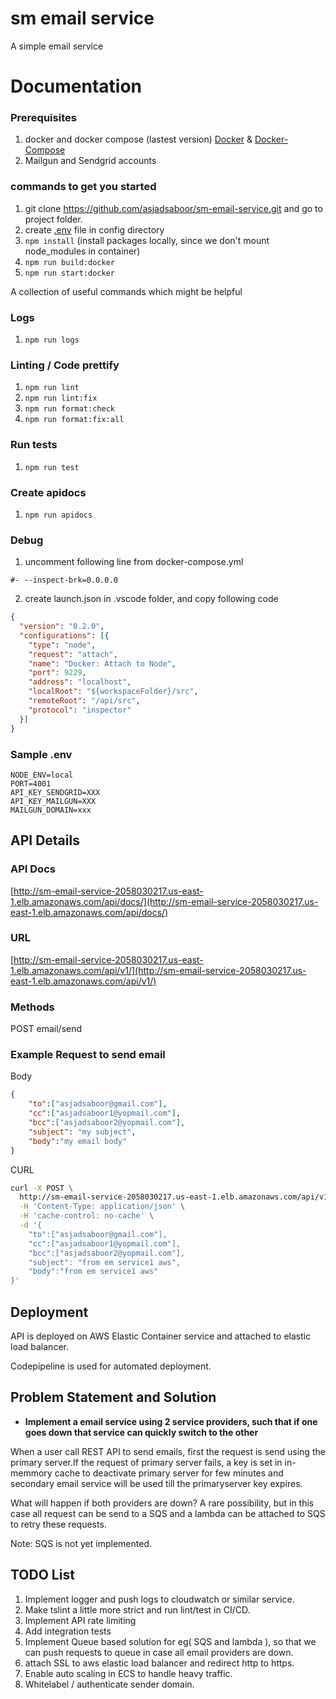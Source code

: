 # sm email service
A simple email service

# Documentation
### Prerequisites

1. docker and docker compose (lastest version) [Docker](https://www.docker.com/) & [Docker-Compose](https://docs.docker.com/compose/)
2. Mailgun and Sendgrid accounts

### commands to get you started

1. git clone https://github.com/asjadsaboor/sm-email-service.git and go to project folder.
2. create [.env](#sample-.env) file in config directory
3. `npm install` (install packages locally, since we don't mount node_modules in container)
4. `npm run build:docker`
5. `npm run start:docker`

A collection of useful commands which might be helpful

### Logs

1. `npm run logs`

### Linting / Code prettify

1. `npm run lint`
2. `npm run lint:fix`
3. `npm run format:check`
4. `npm run format:fix:all`

### Run tests

1. `npm run test`

### Create apidocs

1. `npm run apidocs`

### Debug

1. uncomment following line from docker-compose.yml

```
#- --inspect-brk=0.0.0.0
```

2. create launch.json in .vscode folder, and copy following code

```json
{
  "version": "0.2.0",
  "configurations": [{
    "type": "node",
    "request": "attach",
    "name": "Docker: Attach to Node",
    "port": 9229,
    "address": "localhost",
    "localRoot": "${workspaceFolder}/src",
    "remoteRoot": "/api/src",
    "protocol": "inspector"
  }]
}
```


### Sample .env

```
NODE_ENV=local
PORT=4001
API_KEY_SENDGRID=XXX
API_KEY_MAILGUN=XXX
MAILGUN_DOMAIN=xxx
```

## API Details

### API Docs

[http://sm-email-service-2058030217.us-east-1.elb.amazonaws.com/api/docs/](http://sm-email-service-2058030217.us-east-1.elb.amazonaws.com/api/docs/)

### URL

[http://sm-email-service-2058030217.us-east-1.elb.amazonaws.com/api/v1/](http://sm-email-service-2058030217.us-east-1.elb.amazonaws.com/api/v1/)


### Methods
  POST     email/send

### Example Request to send  email

Body
```json
{
	"to":["asjadsaboor@gmail.com"],
	"cc":["asjadsaboor1@yopmail.com"],
	"bcc":["asjadsaboor2@yopmail.com"],
	"subject": "my subject",
	"body":"my email body"
}
```

CURL
```sh
curl -X POST \
  http://sm-email-service-2058030217.us-east-1.elb.amazonaws.com/api/v1/email/send \
  -H 'Content-Type: application/json' \
  -H 'cache-control: no-cache' \
  -d '{
	"to":["asjadsaboor@gmail.com"],
	"cc":["asjadsaboor1@yopmail.com"],
	"bcc":["asjadsaboor2@yopmail.com"],
	"subject": "from em service1 aws",
	"body":"from em service1 aws"
}'
```

## Deployment

API is deployed on AWS Elastic Container service and attached to elastic load balancer.

Codepipeline is used for automated deployment.

## Problem Statement and Solution

* **Implement a email service using 2 service providers, such that if one goes down that service can quickly switch to the other**

When a user call REST API to send emails, first the request is send using the primary server.If the request of primary server fails, a key is set in in-memmory cache to deactivate primary  server for few minutes and secondary email service will be used till the primaryserver key expires.

What will happen if both providers are down? A rare possibility, but in this case all request can be send to a SQS and a lambda can be attached to SQS to retry these requests. 

Note: SQS is not yet implemented.

## TODO List
1. Implement logger and push logs to cloudwatch or similar service.
2. Make tslint a little more strict and run lint/test in CI/CD.
3. Implement API rate limiting
4. Add integration tests
5. Implement Queue based solution for eg( SQS and lambda ), so that we can push requests to queue in case all email providers are down.
6. attach SSL to  aws elastic load balancer and redirect http to https.
7. Enable auto scaling in ECS to handle heavy traffic.
8. Whitelabel / authenticate sender domain.